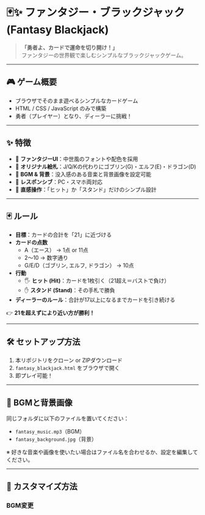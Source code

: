 # 🃏✨ ファンタジー・ブラックジャック (Fantasy Blackjack)

> **「勇者よ、カードで運命を切り開け！」**  
> ファンタジーの世界観で楽しむシンプルなブラックジャックゲーム。  


---

## 🎮 ゲーム概要
- ブラウザでそのまま遊べるシンプルなカードゲーム  
- HTML / CSS / JavaScript のみで構築  
- 勇者（プレイヤー）となり、ディーラーに挑戦！  

---

## ✨ 特徴
- 🏰 **ファンタジーUI**：中世風のフォントや配色を採用  
- 👹 **オリジナル絵札**：J/Q/Kの代わりにゴブリン(G)・エルフ(E)・ドラゴン(D)  
- 🎵 **BGM & 背景**：没入感のある音楽と背景画像を設定可能  
- 📱 **レスポンシブ**：PC・スマホ両対応  
- 🎲 **直感操作**：「ヒット」か「スタンド」だけのシンプル設計  

---

## 🃏 ルール
- **目標**：カードの合計を「21」に近づける  
- **カードの点数**
  - A（エース） → 1点 or 11点  
  - 2〜10 → 数字通り  
  - G/E/D（ゴブリン, エルフ, ドラゴン） → 10点  
- **行動**
  - 🖐️ **ヒット (Hit)**：カードを1枚引く（21超え＝バストで負け）  
  - ✋ **スタンド (Stand)**：その手札で勝負  
- **ディーラーのルール**：合計が17以上になるまでカードを引き続ける  

👉 **21を超えずにより近い方が勝利！**  

---

## 🛠️ セットアップ方法
1. 本リポジトリをクローン or ZIPダウンロード  
2. `fantasy_blackjack.html` をブラウザで開く  
3. 即プレイ可能！  

---

## 🎵 BGMと背景画像
同じフォルダに以下のファイルを置いてください：  

- `fantasy_music.mp3`（BGM）  
- `fantasy_background.jpg`（背景）  

※ 好きな音楽や画像を使いたい場合はファイル名を合わせるか、設定を編集してください。  

---

## 🎨 カスタマイズ方法

### BGM変更
<audio id="bgm" src="fantasy_music.mp3" loop></audio>
